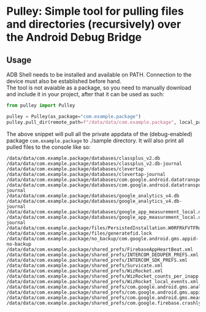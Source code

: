 # Pulley: Simple tool for pulling files and directories (recursively) over the Android Debug Bridge
## Usage
ADB Shell needs to be installed and available on PATH. Connection to the device must also be established before hand.  
The tool is not avaiable as a package, so you need to manually download and include it in your project, after that it can be used as such:
```py
from pulley import Pulley

pulley = Pulley(as_package="com.example.package")
pulley.pull_dir(remote_path=f"/data/data/com.example.package", local_path="./sample")
```

The above snippet will pull all the private appdata of the (debug-enabled) package `com.example.package` to ./sample directory.
It will also print all pulled files to the console like so:
```
/data/data/com.example.package/databases/classplus_v2.db
/data/data/com.example.package/databases/classplus_v2.db-journal
/data/data/com.example.package/databases/clevertap
/data/data/com.example.package/databases/clevertap-journal
/data/data/com.example.package/databases/com.google.android.datatransport.events
/data/data/com.example.package/databases/com.google.android.datatransport.events-journal
/data/data/com.example.package/databases/google_analytics_v4.db
/data/data/com.example.package/databases/google_analytics_v4.db-journal
/data/data/com.example.package/databases/google_app_measurement_local.db
/data/data/com.example.package/databases/google_app_measurement_local.db-journal
/data/data/com.example.package/files/PersistedInstallation.W0RFRkFVTFRd+MTo3MjIxNTU1NjYxOTQ6YW5kcm9pZDowZWFiYTFjOThjZGZmYWJjNWVmZWVi.json
/data/data/com.example.package/files/generatefid.lock
/data/data/com.example.package/no_backup/com.google.android.gms.appid-no-backup
/data/data/com.example.package/shared_prefs/FirebaseAppHeartBeat.xml
/data/data/com.example.package/shared_prefs/INTERCOM_DEDUPER_PREFS.xml
/data/data/com.example.package/shared_prefs/INTERCOM_SDK_PREFS.xml
/data/data/com.example.package/shared_prefs/Survicate.xml
/data/data/com.example.package/shared_prefs/WizRocket.xml
/data/data/com.example.package/shared_prefs/WizRocket_counts_per_inapp.xml
/data/data/com.example.package/shared_prefs/WizRocket_local_events.xml
/data/data/com.example.package/shared_prefs/com.google.android.gms.analytics.prefs.xml
/data/data/com.example.package/shared_prefs/com.google.android.gms.appid.xml
/data/data/com.example.package/shared_prefs/com.google.android.gms.measurement.prefs.xml
/data/data/com.example.package/shared_prefs/com.google.firebase.crashlytics.xml
```
